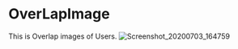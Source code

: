 # OverLapImage
This is Overlap images of Users.
![Screenshot_20200703_164759](https://user-images.githubusercontent.com/62168123/86532699-92562d00-bee9-11ea-9fc8-d8c4cda7a288.jpg)

